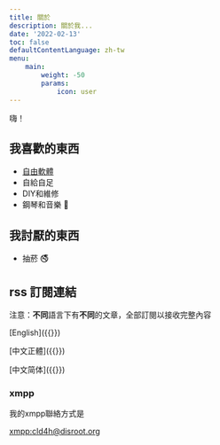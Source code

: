 ```yaml
---
title: 關於
description: 關於我...
date: '2022-02-13'
toc: false
defaultContentLanguage: zh-tw
menu:
    main:
        weight: -50
        params:
            icon: user
---
```


嗨！

## 我喜歡的東西

* [自由軟體](https://www.gnu.org/philosophy/)
* 自給自足
* DIY和維修
* 鋼琴和音樂 🎹

## 我討厭的東西

* 抽菸 🚭

## rss 訂閱連結

注意：**不同**語言下有**不同**的文章，全部訂閱以接收完整內容

[English]({{<relref path="/" outputFormat="rss">}})

[中文正體]({{<relref path="/" outputFormat="rss" lang="zh-tw">}})

[中文简体]({{<relref path="/" outputFormat="rss" lang="zh-cn">}})

### xmpp

我的xmpp聯絡方式是

[xmpp:cld4h@disroot.org](xmpp:cld4h@disroot.org)
